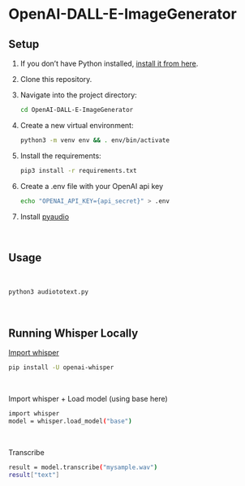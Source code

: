 # OpenAI-DALL-E-ImageGenerator

## Setup

1. If you don’t have Python installed, [install it from here](https://www.python.org/downloads/).

2. Clone this repository.

3. Navigate into the project directory:

   ```bash
   cd OpenAI-DALL-E-ImageGenerator
   ```

4. Create a new virtual environment:

   ```bash
   python3 -m venv env && . env/bin/activate
   ```

5. Install the requirements:

   ```bash
   pip3 install -r requirements.txt
   ```

6. Create a .env file with your OpenAI api key
   ```bash
   echo "OPENAI_API_KEY={api_secret}" > .env 
   ```
7. Install [pyaudio](https://pypi.org/project/PyAudio/#:~:text=INSTALLATION)


<br />


## Usage

<br />

```bash
python3 audiototext.py
```

<br />

## Running Whisper Locally

[Import whisper](https://analyzingalpha.com/openai-whisper-python-tutorial)
```sh
pip install -U openai-whisper
```

<br>

Import whisper + Load model (using base here)
```sh
import whisper
model = whisper.load_model("base")
```

<br>

Transcribe
```sh
result = model.transcribe("mysample.wav")
result["text"]
```